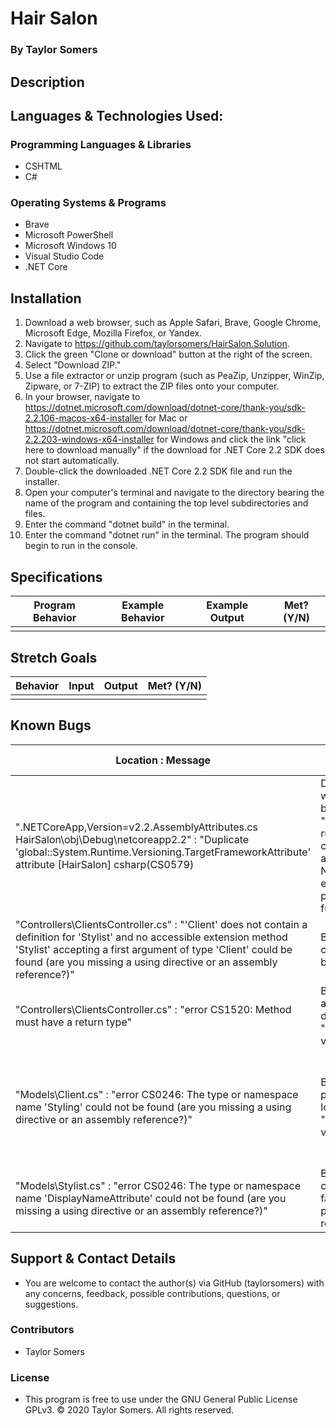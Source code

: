 # Hair Salon

  ### By Taylor Somers

## Description

  


## Languages & Technologies Used:

  ### Programming Languages & Libraries
  * CSHTML
  * C#

  ### Operating Systems & Programs
  * Brave
  * Microsoft PowerShell
  * Microsoft Windows 10
  * Visual Studio Code
  * .NET Core

## Installation

  1.  Download a web browser, such as Apple Safari, Brave, Google Chrome, Microsoft Edge, Mozilla Firefox, or Yandex.
  2.  Navigate to https://github.com/taylorsomers/HairSalon.Solution.
  3.  Click the green "Clone or download" button at the right of the screen.
  4.  Select "Download ZIP."
  5.  Use a file extractor or unzip program (such as PeaZip, Unzipper, WinZip, Zipware, or 7-ZIP) to extract the ZIP files onto your computer.
  6.  In your browser, navigate to https://dotnet.microsoft.com/download/dotnet-core/thank-you/sdk-2.2.106-macos-x64-installer for Mac or https://dotnet.microsoft.com/download/dotnet-core/thank-you/sdk-2.2.203-windows-x64-installer for Windows and click the link "click here to download manually" if the download for .NET Core 2.2 SDK does not start automatically.
  7.  Double-click the downloaded .NET Core 2.2 SDK file and run the installer.
  8.  Open your computer's terminal and navigate to the directory bearing the name of the program and containing the top level subdirectories and files.
  9.  Enter the command "dotnet build" in the terminal.
  10. Enter the command "dotnet run" in the terminal. The program should begin to run in the console.


## Specifications

  | Program Behavior | Example Behavior | Example Output | Met? (Y/N) |
  | ----------- | ----------- | ----------- | ----------- |
  |  |  |  |  |


## Stretch Goals
| Behavior | Input | Output | Met? (Y/N) |
| ----------- | ----------- | ----------- | ----------- |
|  |  |  |  |


## Known Bugs

| Location : Message |  Situation  | Resolved (Y/N) |  Bug Resolution Strategy |
| ----------- | ----------- | ----------- | ----------- |
| ".NETCoreApp,Version=v2.2.AssemblyAttributes.cs HairSalon\obj\Debug\netcoreapp2.2" : "Duplicate 'global::System.Runtime.Versioning.TargetFrameworkAttribute' attribute [HairSalon] csharp(CS0579) | Displayed when "dotnet build" and "dotnet watch run" commands are initiated. No apparent effect on program functionality. | Y | Add tag "<GenerateTargetFrameworkAttribute>false</GenerateTargetFrameworkAttribute>" to "<PropertyGroup>" within "<Project>" in HairSalon/HairSalon.csproj file. |
| "Controllers\ClientsController.cs" : "'Client' does not contain a definition for 'Stylist' and no accessible extension method 'Stylist' accepting a first argument of type 'Client' could be found (are you missing a using directive or an assembly reference?)" | Build error on cmd "dotnet build" | Y | Add "public virtual Stylist Stylist { get; set; }" to Client class in HairSalon/Models/Client.cs file. |
| "Controllers\ClientsController.cs" : "error CS1520: Method must have a return type" | Build error affecting display of "clients/index" view | Y | Correct public class "ClientsController", which had been misnamed 'HairSalonController'. |
| "Models\Client.cs" : "error CS0246: The type or namespace name 'Styling' could not be found (are you missing a using directive or an assembly reference?)" | Build error preventing loading of "clients/index" view | Y | Rename public "PreferredStyling Styling" property to public "Styling PreferredStyling" and rename public enum "PreferredStyling" to "Styling" in HairSalon/Models/Client.cs file. |
| "Models\Stylist.cs" : "error CS0246: The type or namespace name 'DisplayNameAttribute' could not be found (are you missing a using directive or an assembly reference?)" | Build error causing total failure of pages to render | Y | Add using directive "System.ComponentModel" to HairSalon/Models/Stylist.cs file. |


## Support & Contact Details

  * You are welcome to contact the author(s) via GitHub (taylorsomers) with any concerns, feedback, possible contributions, questions, or suggestions.


### Contributors

  * Taylor Somers


### License

  * This program is free to use under the GNU General Public License GPLv3. © 2020 Taylor Somers. All rights reserved.